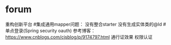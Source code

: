 # forum
重构创新平台
#集成通用mapper问题：
    没有整合starter
    没有生成实体类的@Id
#单点登录(Spring security oauth)
参考博客：https://www.cnblogs.com/cjsblog/p/9174797.html
    通行证效果
    权限认证
    